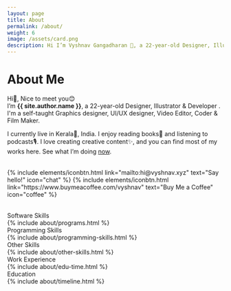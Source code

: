 ```yaml
---
layout: page
title: About
permalink: /about/
weight: 6
image: /assets/card.png
description: Hi I’m Vyshnav Gangadharan 👋, a 22-year-old Designer, Illustrator & Developer . I'm a self-taught Graphics designer, UI/UX designer, Video Editor, Coder & Film Maker
---
```


# About Me
Hi👋, Nice to meet you😊
<br>I’m **{{ site.author.name }}**, a 22-year-old Designer, Illustrator & Developer . I'm a self-taught Graphics designer, UI/UX designer, Video Editor, Coder & Film Maker.

I currently live in Kerala🌴, India. I enjoy reading books📗 and listening to podcasts🎙️. I love creating creative content✨, and you can find most of my works here. See what I’m doing [now](/now).

<p class="text-center" style="margin-bottom: 2rem; margin-top: 2rem;">
{% include elements/iconbtn.html link="mailto:hi@vyshnav.xyz" text="Say hello!" icon="chat" %}
{% include elements/iconbtn.html link="https://www.buymeacoffee.com/vyshnav" text="Buy Me a Coffee" icon="coffee" %}
</p>

<div class="about-sec-h text-themed">Software Skills</div>

<div>
{% include about/programs.html %}
</div>

<div class="about-sec-h text-themed">Programming Skills</div>

<div>
{% include about/programming-skills.html %}
</div>

<div class="about-sec-h text-themed">Other Skills</div>

<div>
{% include about/other-skills.html %}
</div>

<div class="about-sec-h text-themed">Work Experience</div>
<div class="row">
    {% include about/edu-time.html %}
</div>

<div class="about-sec-h text-themed">Education</div>
<div class="row">
    {% include about/timeline.html %}
</div>